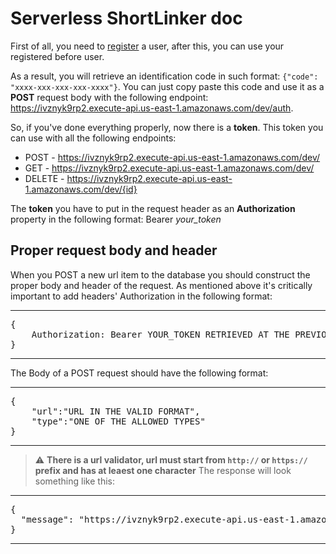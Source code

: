 # Serverless ShortLinker doc

First of all, you need to <a href="https://shortlinker.auth.us-east-1.amazoncognito.com/login?client_id=432f7qk145rf0ha5u5605obpqf&response_type=code&scope=aws.cognito.signin.user.admin+email+openid+phone+profile&redirect_uri=https%3A%2F%2Fivznyk9rp2.execute-api.us-east-1.amazonaws.com%2Fdev%2Fsignin%2F" target="_blank">register</a> a user, after this, you can use your registered before user.

As a result, you will retrieve an identification code in such format: `{"code": "xxxx-xxx-xxx-xxx-xxxx"}`. You can just copy paste this code and use it as a **POST** request body with 
the following endpoint: https://ivznyk9rp2.execute-api.us-east-1.amazonaws.com/dev/auth.

So, if you've done everything properly, now there is a **token**. This token you can use with all the following endpoints:
- POST - https://ivznyk9rp2.execute-api.us-east-1.amazonaws.com/dev/
- GET - https://ivznyk9rp2.execute-api.us-east-1.amazonaws.com/dev/
- DELETE - https://ivznyk9rp2.execute-api.us-east-1.amazonaws.com/dev/{id}

The **token** you have to put in the request header as an **Authorization** property in the following format: Bearer *your_token*

## Proper request body and header
When you POST a new url item to the database you should construct the proper body and header of the request. As mentioned above it's critically important to add headers' Authorization in the following format:
***
<pre>{
    Authorization: Bearer YOUR_TOKEN RETRIEVED AT THE PREVIOUS STEP
}</pre>
***
The Body of a POST request should have the following format:
***
<pre>{
    "url":"URL IN THE VALID FORMAT",
    "type":"ONE OF THE ALLOWED TYPES"
}</pre>
***
> :warning: **There is a url validator, url must start from `http://` or `https://` prefix and has at leaest one character**
The response will look something like this:
***
<pre>{
  "message": "https://ivznyk9rp2.execute-api.us-east-1.amazonaws.com/dev/mkm5o"
}</pre>
***
